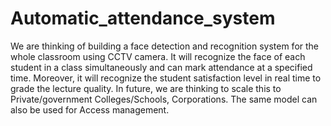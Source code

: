 # Automatic_attendance_system
We are thinking of building a face detection and recognition system for the whole classroom using CCTV camera. It will recognize the face of each student in a class simultaneously and can mark attendance at a specified time. Moreover, it will recognize the student satisfaction level in real time to grade the lecture quality. In future, we are thinking to scale this to Private/government Colleges/Schools, Corporations. The same model can also be used for Access management.
